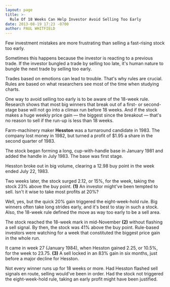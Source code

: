 ```yaml
---
layout: page
title: >-
  Rule Of 18 Weeks Can Help Investor Avoid Selling Too Early
date: 2013-08-19 17:23 -0700
author: PAUL WHITFIELD
---
```






Few investment mistakes are more frustrating than selling a fast-rising stock too early.


Sometimes this happens because the investor is reacting to a previous trade. If the investor bungled a trade by selling too late, it's human nature to bungle the next trade by selling too early.


Trades based on emotions can lead to trouble. That's why rules are crucial. Rules are based on what researchers see most of the time when studying charts.


One way to avoid selling too early is to be aware of the 18-week rule. Research shows that most big winners that break out of a first- or second-stage base will not go into a climax run before 18 weeks. And if the stock makes a huge weekly price gain — the biggest since the breakout — that's no reason to sell if the run-up is less than 18 weeks.


Farm-machinery maker **Hesston** was a turnaround candidate in 1983. The company lost money in 1982, but turned a profit of \$1.95 a share in the second quarter of 1983.


The stock began forming a long, cup-with-handle base in January 1981 and added the handle in July 1983. The base was first stage.


Hesston broke out in big volume, clearing a 12.98 buy point in the week ended July 22, 1983.


Two weeks later, the stock surged 2.12, or 15%, for the week, taking the stock 23% above the buy point. **(1)** An investor might've been tempted to sell. Isn't it wise to take most profits at 20%?


Well, yes, but the quick 20% gain triggered the eight-week-hold rule. Big winners often take long strides early, and it's best to stay in such a stock. Also, the 18-week rule defined the move as way too early to be a sell area.


The stock reached the 18-week mark in mid-November **(2)** without flashing a sell signal. By then, the stock was 41% above the buy point. Rule-based investors were watching for a week that constituted the biggest price gain in the whole run.


It came in week 27 (January 1984), when Hesston gained 2.25, or 10.5%, for the week to 23.75. **(3)** A sell locked in an 83% gain in six months, just before a major decline for Hesston.


Not every winner runs up for 18 weeks or more. Had Hesston flashed sell signals en route, selling would've been in order. Had the stock not triggered the eight-week-hold rule, taking an early profit might have been justified.




